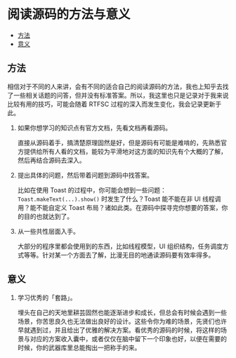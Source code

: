# 阅读源码的方法与意义

<!-- vim-markdown-toc GFM -->

* [方法](#方法)
* [意义](#意义)

<!-- vim-markdown-toc -->

## 方法

相信对于不同的人来讲，会有不同的适合自己的阅读源码的方法，我也上知乎去找了一些相关话题的问答，但并没有标准答案。所以，我这里也只是记录对于我来说比较有用的技巧，可能会随着 RTFSC 过程的深入而发生变化，我会记录更新于此。

1. 如果你想学习的知识点有官方文档，先看文档再看源码。

    直接从源码着手，搞清楚原理固然是好，但是源码有可能是难啃的，先熟悉官方提供给所有人看的文档，能较为平滑地对这方面的知识先有个大概的了解，然后再结合源码去深入。

2. 提出具体的问题，然后带着问题到源码中找答案。

    比如在使用 Toast 的过程中，你可能会想到一些问题：`Toast.makeText(...).show()` 时发生了什么？Toast 能不能在非 UI 线程调用？能不能自定义 Toast 布局？诸如此类。在源码中探寻完你想要的答案，你的目的也就达到了。

3. 从一些共性层面入手。

    大部分的程序里都会使用到的东西，比如线程模型，UI 组织结构，任务调度方式等等。针对某一个方面去了解，比漫无目的地通读源码要有效率得多。

## 意义

1. 学习优秀的「套路」。

    埋头在自己的天地里耕芸固然也能逐渐进步和成长，但总会有时候会遇到一些场景，你苦思良久也无法做出良好的设计。这些令你为难的场景，先贤们也许早就遇到过，并且给出了优雅的解决方案。看优秀的源码的时候，将这样的场景与对应的方案收入囊中，或者仅仅在脑中留下一个印象也好，以便在需要的时候，你的武器库里总能掏出一把称手的来。
